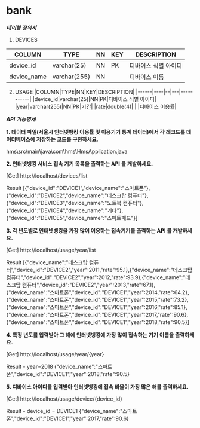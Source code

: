 # bank

***테이블 정의서***

1. DEVICES

|COLUMN     |TYPE        |NN|KEY|DESCRIPTION         |
|-----------|------------|--|---|--------------------|
|device_id  |varchar(25) |NN|PK |디바이스 식별 아이디|
|device_name|varchar(255)|NN|   |디바이스 이름       |

2. USAGE
|COLUMN|TYPE|NN|KEY|DESCRIPTION|
|------|----|--|---|-----------|
|device_id|varchar(25)|NN|PK|디바이스 식별 아이디|
|year|varchar(255)|NN|PK|기간|
|rate|double(4)| | |디바이스 이용률|


***API 기능명세***

**1. 데이터 파일(서울시 인터넷뱅킹 이용률 및 이용기기 통계 데이터)에서 각 레코드를 데이터베이스에 저장하는 코드를 구현하세요.**

hms\src\main\java\com\hms\HmsApplication.java

**2. 인터넷뱅킹 서비스 접속 기기 목록을 출력하는 API 를 개발하세요.**

[Get] http://localhost/devices/list

Result
[{"device_id":"DEVICE1","device_name":"스마트폰"},{"device_id":"DEVICE2","device_name":"데스크탑 컴퓨터"},{"device_id":"DEVICE3","device_name":"노트북 컴퓨터"},{"device_id":"DEVICE4","device_name":"기타"},{"device_id":"DEVICE5","device_name":"스마트패드"}]

**3. 각 년도별로 인터넷뱅킹을 가장 많이 이용하는 접속기기를 출력하는 API 를 개발하세요.**

[Get] http://localhost/usage/year/list

Result
[{"device_name":"데스크탑 컴퓨터","device_id":"DEVICE2","year":2011,"rate":95.1},{"device_name":"데스크탑 컴퓨터","device_id":"DEVICE2","year":2012,"rate":93.9},{"device_name":"데스크탑 컴퓨터","device_id":"DEVICE2","year":2013,"rate":67.1},{"device_name":"스마트폰","device_id":"DEVICE1","year":2014,"rate":64.2},{"device_name":"스마트폰","device_id":"DEVICE1","year":2015,"rate":73.2},{"device_name":"스마트폰","device_id":"DEVICE1","year":2016,"rate":85.1},{"device_name":"스마트폰","device_id":"DEVICE1","year":2017,"rate":90.6},{"device_name":"스마트폰","device_id":"DEVICE1","year":2018,"rate":90.5}]

**4. 특정 년도를 입력받아 그 해에 인터넷뱅킹에 가장 많이 접속하는 기기 이름을 출력하세요.**

[Get] http://localhost/usage/year/{year}

Result - year=2018
{"device_name":"스마트폰","device_id":"DEVICE1","year":2018,"rate":90.5}

**5. 디바이스 아이디를 입력받아 인터넷뱅킹에 접속 비율이 가장 많은 해를 출력하세요.**

[Get] http://localhost/usage/device/{device_id}

Result - device_id = DEVICE1
{"device_name":"스마트폰","device_id":"DEVICE1","year":2017,"rate":90.6}
